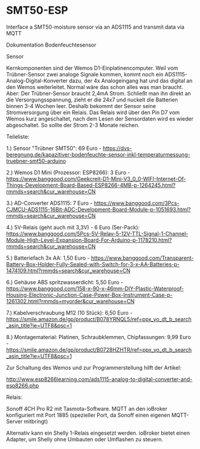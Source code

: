 # SMT50-ESP
Interface a SMT50-moisture sensor via an ADS1115 and transmit data via MQTT

Dokumentation Bodenfeuchtesensor

Sensor

Kernkomponenten sind der Wemos D1-Einplatinencomputer. Weil vom Trübner-Sensor zwei analoge Signale kommen, kommt noch ein ADS1115-Analog-Digital-Konverter dazu, der 4x Analogeingang hat und das digital an den Wemos weiterleitet. Normal wäre das schon alles was man braucht. Aber: Der Trübner-Sensor braucht 2,4mA Strom. Schließt man ihn direkt an die Versorgungsspannung, zieht er die 24x7 und nuckelt die Batterien binnen 3-4 Wochen leer. Deshalb bekommt der Sensor seine Stromversorgung über ein Relais. Das Relais wird über den Pin D7 vom Wemos kurz angeschaltet, nach dem Lesen der Sensordaten wird es wieder abgeschaltet. So sollte der Strom 2-3 Monate reichen.

Teileliste:

1.) Sensor "Trübner SMT50": 69 Euro - https://dvs-beregnung.de/kapazitiver-bodenfeuchte-sensor-inkl-temperaturmessung-truebner-smt50-arduino

2.) Wemos D1 Mini (Prozessor: ESP8266): 3 Euro - https://www.banggood.com/Geekcreit-D1-Mini-V3_0_0-WIFI-Internet-Of-Things-Development-Board-Based-ESP8266-4MB-p-1264245.html?rmmds=search&cur_warehouse=CN

3.) AD-Converter ADS1115: 7 Euro - https://www.banggood.com/3Pcs-CJMCU-ADS1115-16Bit-ADC-Development-Board-Module-p-1051693.html?rmmds=search&cur_warehouse=CN

4.) 5V-Relais (geht auch mit 3,3V) - 6 Euro (5er-Pack): https://www.banggood.com/5Pcs-5V-Relay-5-12V-TTL-Signal-1-Channel-Module-High-Level-Expansion-Board-For-Arduino-p-1178210.html?rmmds=search&cur_warehouse=CN​​

5.) Batteriefach 3x AA: 1,50 Euro - https://www.banggood.com/Transparent-Battery-Box-Holder-Fully-Sealed-with-Switch-for-3-x-AA-Batteries-p-1474109.html?rmmds=search&cur_warehouse=CN​

6.)​​​ Gehäuse ABS spritzwasserdicht: 5,50 Euro - https://www.banggood.com/158-x-90-x-46mm-DIY-Plastic-Waterproof-Housing-Electronic-Junction-Case-Power-Box-Instrument-Case-p-1261302.html?rmmds=myorder&cur_warehouse=CN

7.) Kabelverschraubung M12 (10 Stück): 6,50 Euro - https://smile.amazon.de/gp/product/B078YRNQL5/ref=ppx_yo_dt_b_search_asin_title?ie=UTF8&psc=1​

8.) Montagematerial: Platinen, Schraubklemmen, Chipfassungen: 9,99 Euro - https://smile.amazon.de/gp/product/B0728HZHTR/ref=ppx_yo_dt_b_search_asin_title?ie=UTF8&psc=1​


Zur Schaltung des Wemos und zur Programmerstellung hilft der Artikel:

http://www.esp8266learning.com/ads1115-analog-to-digital-converter-and-esp8266.php​

Relais:

Sonoff 4CH Pro R2 mit Tasmota-Software. MQTT an den ioBroker konfiguriert mit Port 1885 (spezieller Port, da Sonoff einen eigenen MQTT-Server mitbringt)

Alternativ kann ein Shelly 1-Relais eingesetzt werden. ioBroker bietet einen Adapter, um Shelly ohne Umbauten oder Umflashen zu steuern.
